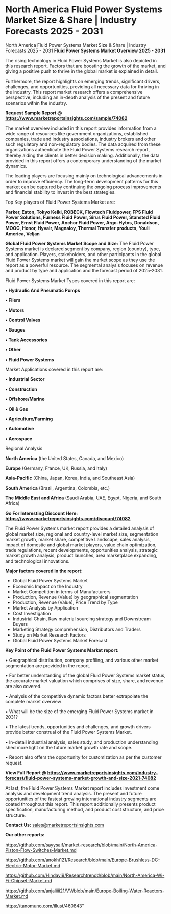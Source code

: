 # North America Fluid Power Systems Market Size & Share | Industry Forecasts 2025 - 2031
North America Fluid Power Systems Market Size & Share | Industry Forecasts 2025 - 2031
<Strong> Fluid Power Systems Market Overview 2025 - 2031</strong>

The rising technology in Fluid Power Systems Market is also depicted in this research report. Factors that are boosting the growth of the market, and giving a positive push to thrive in the global market is explained in detail.

Furthermore, the report highlights on emerging trends, significant drivers, challenges, and opportunities, providing all necessary data for thriving in the industry. This report market research offers a comprehensive perspective, including an in-depth analysis of the present and future scenarios within the industry.

<strong>Request Sample Report @ <a href=https://www.marketreportsinsights.com/sample/74082>https://www.marketreportsinsights.com/sample/74082</a></strong>

The market overview included in this report provides information from a wide range of resources like government organizations, established companies, trade and industry associations, industry brokers and other such regulatory and non-regulatory bodies. The data acquired from these organizations authenticate the Fluid Power Systems research report, thereby aiding the clients in better decision making. Additionally, the data provided in this report offers a contemporary understanding of the market dynamics.

The leading players are focusing mainly on technological advancements in order to improve efficiency. The long-term development patterns for this market can be captured by continuing the ongoing process improvements and financial stability to invest in the best strategies.

Top Key players of Fluid Power Systems Market are:

<strong>Parker, Eaton, Tokyo Keiki, ROBECK, Flowtech Fluidpower, FPS Fluid Power Solutions, Furness Fluid Power, Sirus Fluid Power, Stansted Fluid Power, Ernst Fluid Power, Anchor Fluid Power, Argo-Hytos, Donaldson, MOOG, Honor, Hyvair, Magnaloy, Thermal Transfer products, Youli America, Veljan</strong>

<strong><b>Global Fluid Power Systems Market Scope and Size:</b></strong>
The Fluid Power Systems market is declared segment by company, region (country), type, and application. Players, stakeholders, and other participants in the global Fluid Power Systems market will gain the market scope as they use the report as a powerful resource. The segmental analysis focuses on revenue and product by type and application and the forecast period of 2025-2031.

Fluid Power Systems Market Types covered in this report are:

<strong>• Hydraulic And Pneumatic Pumps

• Filers

• Motors

• Control Valves

• Gauges

• Tank Accessories

• Other

• Fluid Power Systems</strong>

Market Applications covered in this report are:

<strong>• Industrial Sector

• Construction

• Offshore/Marine

• Oil & Gas

• Agriculture/Farming

• Automotive

• Aerospace</strong> 

Regional Analysis

<strong>North America</strong> (the United States, Canada, and Mexico)

<strong>Europe</strong> (Germany, France, UK, Russia, and Italy)

<strong>Asia-Pacific</strong> (China, Japan, Korea, India, and Southeast Asia)

<strong>South America</strong> (Brazil, Argentina, Colombia, etc.)

<strong>The Middle East and Africa</strong> (Saudi Arabia, UAE, Egypt, Nigeria, and South Africa)

<strong>Go For Interesting Discount Here: <a href=https://www.marketreportsinsights.com/discount/74082>https://www.marketreportsinsights.com/discount/74082</a></strong>

The Fluid Power Systems market report provides a detailed analysis of global market size, regional and country-level market size, segmentation market growth, market share, competitive Landscape, sales analysis, impact of domestic and global market players, value chain optimization, trade regulations, recent developments, opportunities analysis, strategic market growth analysis, product launches, area marketplace expanding, and technological innovations.

<strong><b>Major factors covered in the report:</b></strong>
<ul>
  <li>Global Fluid Power Systems Market </li>
  <li>Economic Impact on the Industry</li>
  <li>Market Competition in terms of Manufacturers</li>
  <li>Production, Revenue (Value) by geographical segmentation</li>
  <li>Production, Revenue (Value), Price Trend by Type</li>
  <li>Market Analysis by Application</li>
  <li>Cost Investigation</li>
  <li>Industrial Chain, Raw material sourcing strategy and Downstream Buyers</li>
  <li>Marketing Strategy comprehension, Distributors and Traders</li>
  <li>Study on Market Research Factors</li>
  <li>Global Fluid Power Systems Market Forecast</li>
</ul>

<strong><b>Key Point of the Fluid Power Systems Market report:</b></strong>

• Geographical distribution, company profiling, and various other market segmentation are provided in the report.

• For better understanding of the global Fluid Power Systems market status, the accurate market valuation which comprises of size, share, and revenue are also covered.

• Analysis of the competitive dynamic factors better extrapolate the complete market overview

• What will be the size of the emerging Fluid Power Systems market in 2031?

• The latest trends, opportunities and challenges, and growth drivers provide better construal of the Fluid Power Systems Market.

• In-detail industrial analysis, sales study, and production understanding shed more light on the future market growth rate and scope.

• Report also offers the opportunity for customization as per the customer request.

<strong><b>View Full Report @ <a href=https://www.marketreportsinsights.com/industry-forecast/fluid-power-systems-market-growth-and-size-2021-74082>https://www.marketreportsinsights.com/industry-forecast/fluid-power-systems-market-growth-and-size-2021-74082</a></b></strong>


At last, the Fluid Power Systems Market report includes investment come analysis and development trend analysis. The present and future opportunities of the fastest growing international industry segments are coated throughout this report. This report additionally presents product specification, manufacturing method, and product cost structure, and price structure.

<strong>Contact Us:</strong>
sales@marketreportsinsights.com

<strong>Our other reports:</strong>

<a href=https://github.com/sayysaif/market-research/blob/main/North-America-Piston-Flow-Switches-Market.md>https://github.com/sayysaif/market-research/blob/main/North-America-Piston-Flow-Switches-Market.md</a>

<a href=https://github.com/anokhi121/Research/blob/main/Europe-Brushless-DC-Electric-Motor-Market.md>https://github.com/anokhi121/Research/blob/main/Europe-Brushless-DC-Electric-Motor-Market.md</a>

<a href=https://github.com/Hindavi9/Researchtrendd/blob/main/North-America-Wi-Fi-Chipset-Market.md>https://github.com/Hindavi9/Researchtrendd/blob/main/North-America-Wi-Fi-Chipset-Market.md</a>

<a href=https://github.com/anjaliiii21/VV/blob/main/Europe-Boiling-Water-Reactors-Market.md>https://github.com/anjaliiii21/VV/blob/main/Europe-Boiling-Water-Reactors-Market.md</a>

<a href=https://tanomuno.com/illust/460843>https://tanomuno.com/illust/460843</a>"
